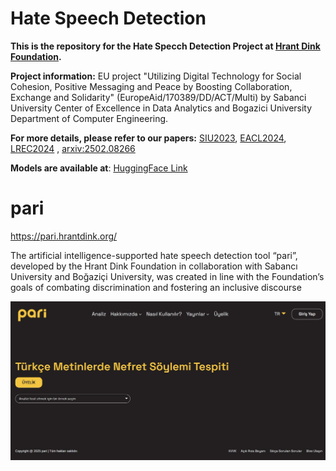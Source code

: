 # Hate Speech Detection

**This is the repository for the Hate Specch Detection Project at [Hrant Dink Foundation]( https://hrantdink.org/).**

**Project information:** EU project "Utilizing Digital Technology for Social Cohesion, Positive Messaging and Peace by Boosting Collaboration, Exchange and Solidarity" (EuropeAid/170389/DD/ACT/Multi) by Sabanci University Center of Excellence in Data Analytics and Bogazici University Department of Computer Engineering.

**For more details, please refer to our papers:** 
[SIU2023](https://ieeexplore.ieee.org/document/10223800),
[EACL2024](https://aclanthology.org/2024.case-1.32/),
[LREC2024](https://aclanthology.org/2024.lrec-main.1025/) ,
[arxiv:2502.08266](https://arxiv.org/abs/2502.08266) 

**Models are available at**:
[HuggingFace Link](https://huggingface.co/HrantDinkFoundation)

# pari 
https://pari.hrantdink.org/

The artificial intelligence-supported hate speech detection tool “pari”, developed by the Hrant Dink Foundation in collaboration with Sabancı University and Boğaziçi University, was created in line with the Foundation’s goals of combating discrimination and fostering an inclusive discourse

![pari Screenshot](./image/pari.jpg)

<!-- 
<p align="center">
  <img src="./image/pari.jpg" alt="Alt text" width="400"/>
</p> 
-->


